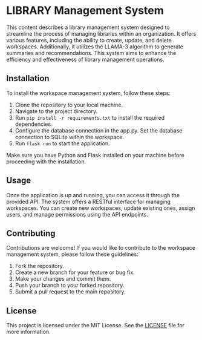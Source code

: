 # LIBRARY Management System

This content describes a library management system designed to streamline the process of managing libraries within an organization. It offers various features, including the ability to create, update, and delete workspaces. Additionally, it utilizes the LLAMA-3 algorithm to generate summaries and recommendations. This system aims to enhance the efficiency and effectiveness of library management operations.

## Installation

To install the workspace management system, follow these steps:

1. Clone the repository to your local machine.
2. Navigate to the project directory.
3. Run `pip install -r requirements.txt` to install the required dependencies.
4. Configure the database connection in the app.py. Set the database connection to SQLite within the workspace.
5. Run `flask run` to start the application.

Make sure you have Python and Flask installed on your machine before proceeding with the installation.

## Usage

Once the application is up and running, you can access it through the provided API. The system offers a RESTful interface for managing workspaces. You can create new workspaces, update existing ones, assign users, and manage permissions using the API endpoints.


## Contributing

Contributions are welcome! If you would like to contribute to the workspace management system, please follow these guidelines:

1. Fork the repository.
2. Create a new branch for your feature or bug fix.
3. Make your changes and commit them.
4. Push your branch to your forked repository.
5. Submit a pull request to the main repository.

## License

This project is licensed under the MIT License. See the [LICENSE](LICENSE) file for more information.
